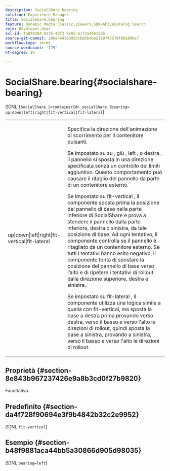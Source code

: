 ```yaml
---
description: SocialShare.bearing
solution: Experience Manager
title: SocialShare.bearing
feature: Dynamic Media Classic,Viewers,SDK/API,eCatalog Search
role: Developer,User
exl-id: fa094d84-927b-48f2-9c82-61f2a446158b
source-git-commit: 206e4643e3926cb85b4be2189743578f88180be7
workflow-type: tm+mt
source-wordcount: '179'
ht-degree: 1%

---
```


# SocialShare.bearing{#socialshare-bearing}

[!DNL `[SocialShare.|<containerId>_socialShare.]bearing= up|down|left|right|fit-vertical|fit-lateral`]

<table id="table_0002BE81371D4E16A56FBEDD13FDF3C2"> 
 <tbody> 
  <tr> 
   <td colname="col1"> <p> <span class="codeph"> up|down|left|right|fit-vertical|fit-lateral </span> </p> </td> 
   <td colname="col2"> <p> Specifica la direzione dell'animazione di scorrimento per il contenitore pulsanti. </p> <p> Se impostato su <span class="codeph"> su </span>, <span class="codeph"> giù </span>, <span class="codeph"> left </span>, o <span class="codeph"> destra </span>, il pannello si sposta in una direzione specificata senza un controllo dei limiti aggiuntivo. Questo comportamento può causare il ritaglio del pannello da parte di un contenitore esterno. </p> <p>Se impostato su <span class="codeph"> fit-vertical </span>, il componente sposta prima la posizione del pannello di base nella parte inferiore di SocialShare e prova a stendere il pannello dalla parte inferiore, destra o sinistra, da tale posizione di base. Ad ogni tentativo, il componente controlla se il pannello è ritagliato da un contenitore esterno. Se tutti i tentativi hanno esito negativo, il componente tenta di spostare la posizione del pannello di base verso l’alto e di ripetere i tentativi di rollout dalla direzione superiore, destra e sinistra. </p> <p>Se impostato su <span class="codeph"> fit-lateral </span>, il componente utilizza una logica simile a quella con fit-vertical, ma sposta la base a destra prima provando verso destra, verso il basso e verso l'alto le direzioni di rollout, quindi sposta la base a sinistra, provando a sinistra, verso il basso e verso l'alto le direzioni di rollout. </p> </td> 
  </tr> 
 </tbody> 
</table>

## Proprietà {#section-8e843b967237426e9a8b3cd0f27b9820}

Facoltativo.

## Predefinito {#section-da4f728f90694e3f9b4842b32c2e9952}

[!DNL `fit-vertical`]

## Esempio {#section-b48f9881aca44bb5a30866d905d98035}

[!DNL `bearing=left`]
